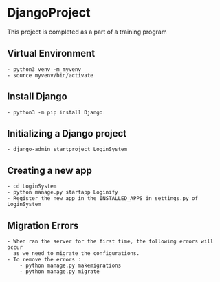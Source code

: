 # DjangoProject
This project is completed as a part of a training program

## Virtual Environment
    - python3 venv -m myvenv
    - source myvenv/bin/activate

## Install Django
    - python3 -m pip install Django

## Initializing a Django project
    - django-admin startproject LoginSystem

## Creating a new app
    - cd LoginSystem
    - python manage.py startapp Loginify
    - Register the new app in the INSTALLED_APPS in settings.py of LoginSystem

## Migration Errors
    - When ran the server for the first time, the following errors will occur
      as we need to migrate the configurations.
    - To remove the errors :
        - python manage.py makemigrations
        - python manage.py migrate